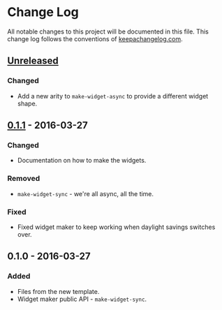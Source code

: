 # Change Log
All notable changes to this project will be documented in this file. This change log follows the conventions of [keepachangelog.com](http://keepachangelog.com/).

## [Unreleased]
### Changed
- Add a new arity to `make-widget-async` to provide a different widget shape.

## [0.1.1] - 2016-03-27
### Changed
- Documentation on how to make the widgets.

### Removed
- `make-widget-sync` - we're all async, all the time.

### Fixed
- Fixed widget maker to keep working when daylight savings switches over.

## 0.1.0 - 2016-03-27
### Added
- Files from the new template.
- Widget maker public API - `make-widget-sync`.

[Unreleased]: https://github.com/your-name/parser/compare/0.1.1...HEAD
[0.1.1]: https://github.com/your-name/parser/compare/0.1.0...0.1.1
